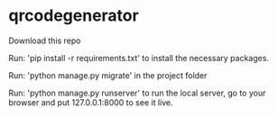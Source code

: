 # qrcodegenerator
Download this repo

Run: 'pip install -r requirements.txt' to install the necessary packages. 

Run: 'python manage.py migrate' in the project folder

Run: 'python manage.py runserver' to run the local server, go to your browser and put 127.0.0.1:8000 to see it live.